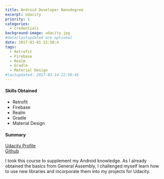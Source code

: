 ```yaml
---
title: Android Developer Nanodegree
excerpt: Udacity
priority: 1
categories:
  - credentials
background-image: udacity.jpg
#date/lastupdated are optional
date: 2017-01-01 22:50:4
tags:
  - Retrofit
  - Firebase
  - Realm
  - Gradle
  - Material Design
#lastupdated: 2017-03-14 22:50:45
---
```

<h4>Skills Obtained</h4>
<ul class="techlist">
<li><span class="tech">Retrofit</span></li>
<li><span class="tech">Firebase</span></li>
<li><span class="tech">Realm</span></li>
<li><span class="tech">Gradle</span></li>
<li><span class="tech">Material Design</span></li>
</ul>

<h4>Summary</h4>
<a href = "https://profiles.udacity.com/u/christophershum" target="_blank">
Udacity Profile</a><br>
<a href = "https://github.com/chris-shum" target="_blank">
Github</a>

I took this course to supplement my Android knowledge.  As I already obtained the basics from General Assembly, I challenged myself learn how to use new libraries and incorporate them into my projects for Udacity.
